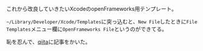 これから改良していきたいXcodeのopenFrameworks用テンプレート。

`~/Library/Developer/Xcode/Templates`に突っ込むと、`New File`したときに`File Templates`メニュー欄に`OpenFrameworks File`というのができてる。

恥を忍んで、[qiita](http://qiita.com/kidapu/items/166e4bf0f6786875d34a)に記事をかいた。
